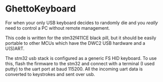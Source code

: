 # GhettoKeyboard

For when your only USB keyboard decides to randomly die and you _really_ need to control a PC without remote management.

This code is written for the stm32f411CE black pill, but it should be easily portable to other MCUs which have the DWC2 USB hardware and a U(S)ART.

The stm32 usb stack is configured as a generic FS HID keyboard. To use this, flash the firmware to the stm32 and connect with a terminal (I used putty) to the uart port at baud 115200. All the incoming uart data is converted to keystrokes and sent over usb.
